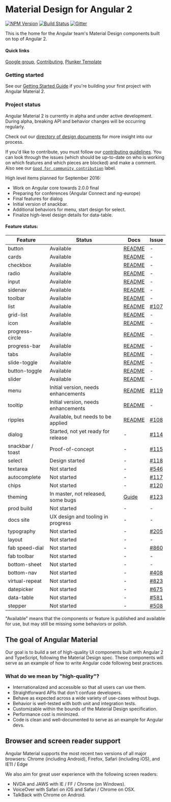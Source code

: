 # Material Design for Angular 2
[![NPM Version](https://badge.fury.io/js/%40angular2-material%2Fcore.svg)](https://www.npmjs.com/package/%2540angular2-material%2Fcore)
[![Build Status](https://travis-ci.org/angular/material2.svg?branch=master)](https://travis-ci.org/angular/material2)
[![Gitter](https://badges.gitter.im/angular/material2.svg)](https://gitter.im/angular/material2?utm_source=badge&utm_medium=badge&utm_campaign=pr-badge)

This is the home for the Angular team's Material Design components built on top of Angular 2.

#### Quick links
[Google group](https://groups.google.com/forum/#!forum/angular-material2),
[Contributing](https://github.com/angular/material2/blob/master/CONTRIBUTING.md),
[Plunker Template](http://plnkr.co/edit/o077B6uEiiIgkC0S06dd?p=preview)

### Getting started 

See our [Getting Started Guide](https://github.com/angular/material2/blob/master/GETTING_STARTED.md)
if you're building your first project with Angular Material 2.

### Project status
Angular Material 2 is currently in alpha and under active development. 
During alpha, breaking API and behavior changes will be occurring regularly.

Check out our [directory of design documents](https://github.com/angular/material2/wiki/Design-doc-directory) 
for more insight into our process.

If you'd like to contribute, you must follow our [contributing guidelines](https://github.com/angular/material2/blob/master/CONTRIBUTING.md). 
You can look through the issues (which should be up-to-date on who is working on which features 
and which pieces are blocked) and make a comment. 
Also see our [`Good for community contribution`](https://github.com/angular/material2/issues?q=is%3Aissue+is%3Aopen+label%3A%22good+for+community+contribution%22) 
label.

High level items planned for September 2016:
* Work on Angular core towards 2.0.0 final
* Preparing for conferences (Angular Connect and ng-europe)
* Final features for dialog
* Initial version of snackbar.
* Additional behaviors for menu, start design for select.
* Finalize high-level design details for data-table.


#### Feature status:

| Feature          | Status                              | Docs         | Issue          |
|------------------|-------------------------------------|--------------|----------------|
| button           |                           Available | [README][1]  |              - |
| cards            |                           Available | [README][2]  |              - |
| checkbox         |                           Available | [README][3]  |              - |
| radio            |                           Available | [README][4]  |              - |
| input            |                           Available | [README][5]  |              - |
| sidenav          |                           Available | [README][6]  |              - |
| toolbar          |                           Available | [README][7]  |              - |
| list             |                           Available | [README][8]  |   [#107][0107] |
| grid-list        |                           Available | [README][9]  |              - |
| icon             |                           Available | [README][10] |              - |
| progress-circle  |                           Available | [README][11] |              - |
| progress-bar     |                           Available | [README][12] |              - |
| tabs             |                           Available | [README][13] |              - |
| slide-toggle     |                           Available | [README][14] |              - |
| button-toggle    |                           Available | [README][15] |              - |
| slider           |                           Available | [README][16] |              - |
| menu             | Initial version, needs enhancements | [README][17] |   [#119][0119] |
| tooltip          | Initial version, needs enhancements | [README][18] |              - |
| ripples          |  Available, but needs to be applied | [README][19] |   [#108][0108] |
| dialog           |  Started, not yet ready for release |           -  |   [#114][0114] |
| snackbar / toast |                    Proof-of-concept |           -  |   [#115][0115] |
| select           |                      Design started |           -  |   [#118][0118] |
| textarea         |                         Not started |           -  |   [#546][0546] |
| autocomplete     |                         Not started |           -  |   [#117][0117] |
| chips            |                         Not started |           -  |   [#120][0120] |
| theming          | In master, not released, some bugs  | [Guide][20]  |   [#123][0123] |
| prod build       |                         Not started |           -  |              - |
| docs site        |   UX design and tooling in progress |           -  |              - |
| typography       |                         Not started |           -  |   [#205][0205] |
| layout           |                         Not started |           -  |              - |
| fab speed-dial   |                         Not started |           -  |   [#860][0860] |
| fab toolbar      |                         Not started |           -  |              - |
| bottom-sheet     |                         Not started |           -  |              - |
| bottom-nav       |                         Not started |           -  |   [#408][0408] |
| virtual-repeat   |                         Not started |           -  |   [#823][0823] |
| datepicker       |                         Not started |           -  |   [#675][0675] |
| data-table       |                         Not started |           -  |   [#581][0581] |
| stepper          |                         Not started |           -  |   [#508][0508] |

 [1]: https://github.com/angular/material2/blob/master/src/lib/button/README.md
 [2]: https://github.com/angular/material2/blob/master/src/lib/card/README.md
 [3]: https://github.com/angular/material2/blob/master/src/lib/checkbox/README.md
 [4]: https://github.com/angular/material2/blob/master/src/lib/radio/README.md
 [5]: https://github.com/angular/material2/blob/master/src/lib/input/README.md
 [6]: https://github.com/angular/material2/blob/master/src/lib/sidenav/README.md
 [7]: https://github.com/angular/material2/blob/master/src/lib/toolbar/README.md
 [8]: https://github.com/angular/material2/blob/master/src/lib/list/README.md
 [9]: https://github.com/angular/material2/blob/master/src/lib/grid-list/README.md
[10]: https://github.com/angular/material2/blob/master/src/lib/icon/README.md
[11]: https://github.com/angular/material2/blob/master/src/lib/progress-circle/README.md
[12]: https://github.com/angular/material2/blob/master/src/lib/progress-bar/README.md
[13]: https://github.com/angular/material2/blob/master/src/lib/tabs/README.md
[14]: https://github.com/angular/material2/blob/master/src/lib/slide-toggle/README.md
[15]: https://github.com/angular/material2/blob/master/src/lib/button-toggle/README.md
[16]: https://github.com/angular/material2/blob/master/src/lib/slider/README.md
[17]: https://github.com/angular/material2/blob/master/src/lib/menu/README.md
[18]: https://github.com/angular/material2/blob/master/src/lib/tooltip/README.md
[19]: https://github.com/angular/material2/blob/master/src/lib/core/ripple/README.md
[20]: https://github.com/angular/material2/blob/master/docs/theming.md

[0107]: https://github.com/angular/material2/issues/107
[0119]: https://github.com/angular/material2/issues/119
[0108]: https://github.com/angular/material2/issues/108
[0114]: https://github.com/angular/material2/issues/114
[0115]: https://github.com/angular/material2/issues/115
[0118]: https://github.com/angular/material2/issues/118
[0546]: https://github.com/angular/material2/issues/546
[0117]: https://github.com/angular/material2/issues/117
[0120]: https://github.com/angular/material2/issues/120
[0123]: https://github.com/angular/material2/issues/123
[0205]: https://github.com/angular/material2/issues/205
[0860]: https://github.com/angular/material2/issues/860
[0408]: https://github.com/angular/material2/issues/408
[0508]: https://github.com/angular/material2/issues/508
[0823]: https://github.com/angular/material2/issues/823
[0675]: https://github.com/angular/material2/issues/675
[0581]: https://github.com/angular/material2/issues/581


"Available" means that the components or feature is published and available for use, but may still
be missing some behaviors or polish.

## The goal of Angular Material
Our goal is to build a set of high-quality UI components built with Angular 2 and TypeScript, 
following the Material Design spec. These 
components will serve as an example of how to write Angular code following best practices.

### What do we mean by "high-quality"?
* Internationalized and accessible so that all users can use them.
* Straightforward APIs that don't confuse developers.
* Behave as expected across a wide variety of use-cases without bugs.
* Behavior is well-tested with both unit and integration tests.
* Customizable within the bounds of the Material Design specification.
* Performance cost is minimized.
* Code is clean and well-documented to serve as an example for Angular devs.

## Browser and screen reader support
Angular Material supports the most recent two versions of all major browsers: 
Chrome (including Android), Firefox, Safari (including iOS), and IE11 / Edge

We also aim for great user experience with the following screen readers:
* NVDA and JAWS with IE / FF / Chrome (on Windows).
* VoiceOver with Safari on iOS and Safari / Chrome on OSX.
* TalkBack with Chrome on Android.
